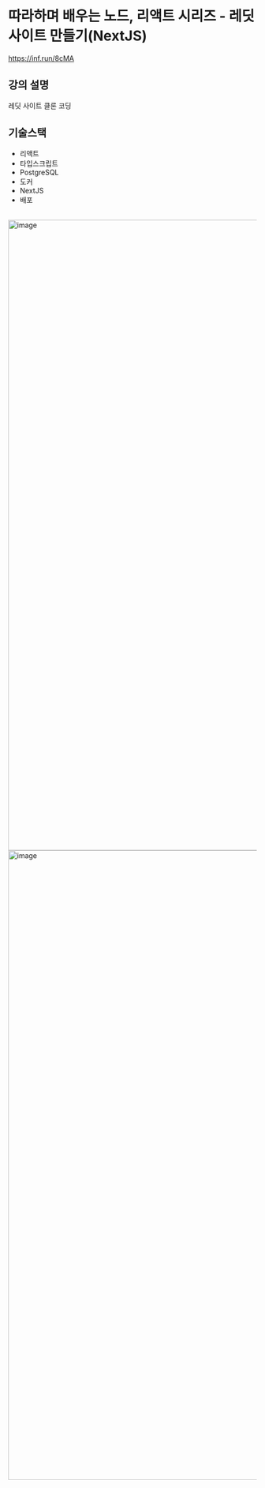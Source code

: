 # 따라하며 배우는 노드, 리액트 시리즈 - 레딧 사이트 만들기(NextJS)
https://inf.run/8cMA

## 강의 설명
레딧 사이트 클론 코딩

## 기술스택
* 리액트
* 타입스크립트
* PostgreSQL
* 도커
* NextJS
* 배포

<br />

<img width="1278" alt="image" src="https://user-images.githubusercontent.com/26861641/212255230-0e8eaf44-6dd1-4ed1-9e21-a5d3565c1b65.png">

<br />

<img width="1276" alt="image" src="https://user-images.githubusercontent.com/26861641/212255405-717682b0-1029-45f0-9e25-e4e478d520e2.png">
